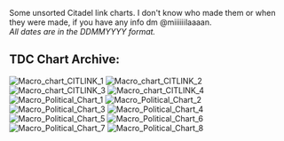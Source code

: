 <link rel="stylesheet" href="assets/css/style.css">
<!-- STYLES ABOVE - DO NOT REMOVE -->

Some unsorted Citadel link charts. I don't know who made them or when they were made, if you have any info dm @miiiiiilaaaan.\
*All dates are in the DDMMYYYY format.*


## TDC Chart Archive:

<img src="https://miiiiiilaaaan.github.io/PoliticalChart/Archive/Citlink/Macro_chart_CITLINK_1.png" alt="Macro_chart_CITLINK_1">

<img src="https://miiiiiilaaaan.github.io/PoliticalChart/Archive/Citlink/Macro_chart_CITLINK_2.png" alt="Macro_chart_CITLINK_2">

<img src="https://miiiiiilaaaan.github.io/PoliticalChart/Archive/Citlink/Macro_chart_CITLINK_3.png" alt="Macro_chart_CITLINK_3">

<img src="https://miiiiiilaaaan.github.io/PoliticalChart/Archive/Citlink/Macro_chart_CITLINK_4.png" alt="Macro_chart_CITLINK_4">

<img src="https://miiiiiilaaaan.github.io/PoliticalChart/Archive/Citlink/Macro_Political_Chart_1.png" alt="Macro_Political_Chart_1">

<img src="https://miiiiiilaaaan.github.io/PoliticalChart/Archive/Citlink/Macro_Political_Chart_2.png" alt="Macro_Political_Chart_2">

<img src="https://miiiiiilaaaan.github.io/PoliticalChart/Archive/Citlink/Macro_Political_Chart_3.png" alt="Macro_Political_Chart_3">

<img src="https://miiiiiilaaaan.github.io/PoliticalChart/Archive/Citlink/Macro_Political_Chart_4.png" alt="Macro_Political_Chart_4">

<img src="https://miiiiiilaaaan.github.io/PoliticalChart/Archive/Citlink/Macro_Political_Chart_5.png" alt="Macro_Political_Chart_5">

<img src="https://miiiiiilaaaan.github.io/PoliticalChart/Archive/Citlink/Macro_Political_Chart_6.png" alt="Macro_Political_Chart_6">

<img src="https://miiiiiilaaaan.github.io/PoliticalChart/Archive/Citlink/Macro_Political_Chart_7.png" alt="Macro_Political_Chart_7">

<img src="https://miiiiiilaaaan.github.io/PoliticalChart/Archive/Citlink/Macro_Political_Chart_8.png" alt="Macro_Political_Chart_8">
